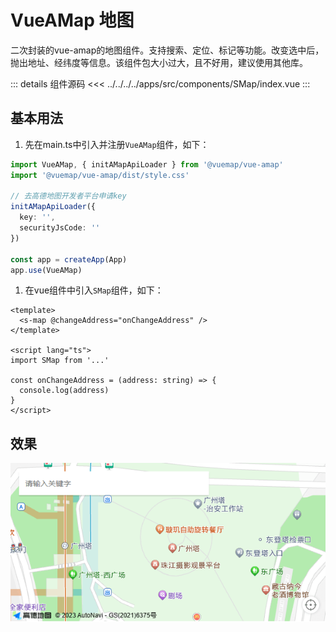 # VueAMap 地图

二次封装的vue-amap的地图组件。支持搜索、定位、标记等功能。改变选中后，抛出地址、经纬度等信息。该组件包大小过大，且不好用，建议使用其他库。

::: details 组件源码
<<< ../../../../apps/src/components/SMap/index.vue
:::

## 基本用法

1. 先在main.ts中引入并注册`VueAMap`组件，如下：

```ts
import VueAMap, { initAMapApiLoader } from '@vuemap/vue-amap'
import '@vuemap/vue-amap/dist/style.css'

// 去高德地图开发者平台申请key
initAMapApiLoader({
  key: '',
  securityJsCode: ''
})

const app = createApp(App)
app.use(VueAMap)
```

1. 在vue组件中引入`SMap`组件，如下：

```vue
<template>
  <s-map @changeAddress="onChangeAddress" />
</template>

<script lang="ts">
import SMap from '...'

const onChangeAddress = (address: string) => {
  console.log(address)
}
</script>
```

## 效果

![img](./map.png)
